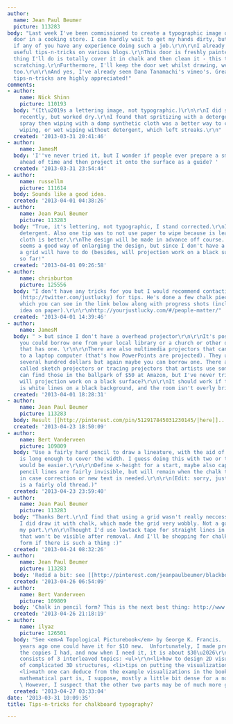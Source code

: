 ```yaml
---
author:
  name: Jean Paul Beumer
  picture: 113283
body: "Last week I've been commissioned to create a typographic image on a big chalkboard
  door in a cooking store. I can hardly wait to get my hands dirty, but I was wondering
  if any of you have any experience doing such a job.\r\n\r\nI already found some
  useful tips-n-tricks on various blogs.\r\nThis door is freshly painted, so first
  thing I'll do is totally cover it in chalk and then clean it - this to avoid any
  scratching.\r\nFurthermore, I'll keep the door wet whilst drawing, wetting the chalk
  too.\r\n\r\nAnd yes, I've already seen Dana Tanamachi's vimeo's. Great stuff!\r\n\r\nMore
  tips-n-tricks are highly appreciated!"
comments:
- author:
    name: Nick Shinn
    picture: 110193
  body: "(It\u2019s a lettering image, not typographic.)\r\n\r\nI did some chalk stuff
    recently, but worked dry.\r\nI found that spritizing with a detergent solution
    spray then wiping with a damp synthetic cloth was a better way to clean than dry
    wiping, or wet wiping without detergent, which left streaks.\r\n"
  created: '2013-03-31 20:41:46'
- author:
    name: JamesM
  body: 'I''ve never tried it, but I wonder if people ever prepare a small-scale version
    ahead of time and then project it onto the surface as a guide? '
  created: '2013-03-31 23:54:44'
- author:
    name: russellm
    picture: 111614
  body: Sounds like a good idea.
  created: '2013-04-01 04:38:26'
- author:
    name: Jean Paul Beumer
    picture: 113283
  body: "True, it's lettering, not typographic, I stand corrected.\r\nI'll get some
    detergent. Also one tip was to not use paper to wipe because is leaves residue,
    cloth is better.\r\nThe design will be made in advance off course. \r\nProjection
    seems a good way of enlarging the design, but since I don't have a overhead projector,
    a grid will have to do (besides, will projection work on a black surface?). \r\n\r\nThanks
    so far!"
  created: '2013-04-01 09:26:58'
- author:
    name: chrisburton
    picture: 125556
  body: "I don't have any tricks for you but I would recommend contacting Drew Melton
    (http://twitter.com/justlucky) for tips. He's done a few chalk pieces for Sevenly
    which you can see in the link below along with progress shots (including a rough
    idea on paper).\r\n\r\nhttp://yourjustlucky.com/#/people-matter/"
  created: '2013-04-01 14:39:46'
- author:
    name: JamesM
  body: " > but since I don't have a overhead projector\r\n\r\nIt's possible that
    you could borrow one from your local library or a church or other organization
    that has one. \r\n\r\nThere are also multimedia projectors that can be connected
    to a laptop computer (that's how PowerPoints are projected). They usually cost
    several hundred dollars but again maybe you can borrow one. There are also devices
    called sketch projectors or tracing projectors that artists use sometimes. You
    can find those in the ballpark of $50 at Amazon, but I've never tried one.\r\n\r\n>
    will projection work on a black surface?\r\n\r\nIt should work if the drawing
    is white lines on a black background, and the room isn't overly bright."
  created: '2013-04-01 18:28:31'
- author:
    name: Jean Paul Beumer
    picture: 113283
  body: Result [[http://pinterest.com/pin/512917845031230145/|here]]...
  created: '2013-04-23 18:50:09'
- author:
    name: Bert Vanderveen
    picture: 109809
  body: "Use a fairly hard pencil to draw a lineature, with the aid of a ruler that
    is long enough to cover the width. I guess doing this with two or three persons
    would be easier.\r\n\r\nDefine x-height for a start, maybe also cap-height.\r\n\r\nThe
    pencil lines are fairly invisible, but will remain when the chalk text is removed,
    in case correction or new text is needed.\r\n\r\n(Edit: sorry, just noted this
    is a fairly old thread.)"
  created: '2013-04-23 23:59:40'
- author:
    name: Jean Paul Beumer
    picture: 113283
  body: "Thanks Bert.\r\nI find that using a grid wasn't really neccessary. Mind you,
    I did draw it with chalk, which made the grid very wobbly. Not a good idea on
    my part.\r\n\r\nThought I'd use lowtack tape for straight lines in stead of pencil,
    that won't be visible after removal. And I'll be shopping for chalk in pencil
    form if there is such a thing :)"
  created: '2013-04-24 08:32:26'
- author:
    name: Jean Paul Beumer
    picture: 113283
  body: 'Redid a bit: see [[http://pinterest.com/jeanpaulbeumer/blackboard-lettering-by-us/|here]].'
  created: '2013-04-26 06:54:09'
- author:
    name: Bert Vanderveen
    picture: 109809
  body: 'Chalk in pencil form? This is the next best thing: http://www.aduis.nl/krijt-houder-1-stuk-art500252.aspx?ih=1'
  created: '2013-04-26 21:18:19'
- author:
    name: ilyaz
    picture: 126501
  body: "See <em>A Topological Picturebook</em> by George K. Francis.  A couple of
    years ago one could have it for $10 new.  Unfortunately, I made presents of all
    the copies I had, and now when I need it, it is about $30\u2026\r\n\r\nThe book
    consists of 3 interleaved topics: <ul>\r\n<li>how to design 2D visualizations
    of complicated 3D structures, <li>tips on putting the visualizations on paper/blackboard,
    <li>math one can deduce from the example visualizations in the book.</ul>\r\nThe
    mathematical part is, I suppose, mostly a little bit dense for a non-enthusiast.
    \ However, I suspect that the other two parts may be of much more general interest."
  created: '2013-04-27 03:33:04'
date: '2013-03-31 10:09:35'
title: Tips-n-tricks for chalkboard typography?

---
```

